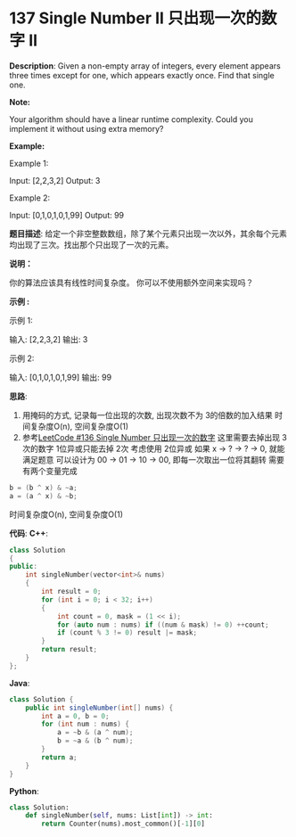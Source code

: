 # 137 Single Number II 只出现一次的数字 II

__Description__:
Given a non-empty array of integers, every element appears three times except for one, which appears exactly once. Find that single one.

__Note:__

Your algorithm should have a linear runtime complexity. Could you implement it without using extra memory?

__Example:__

Example 1:

Input: [2,2,3,2]
Output: 3

Example 2:

Input: [0,1,0,1,0,1,99]
Output: 99

__题目描述__:
给定一个非空整数数组，除了某个元素只出现一次以外，其余每个元素均出现了三次。找出那个只出现了一次的元素。

__说明：__

你的算法应该具有线性时间复杂度。 你可以不使用额外空间来实现吗？

__示例 :__

示例 1:

输入: [2,2,3,2]
输出: 3

示例 2:

输入: [0,1,0,1,0,1,99]
输出: 99

__思路__:

1. 用掩码的方式, 记录每一位出现的次数, 出现次数不为 3的倍数的加入结果
时间复杂度O(n), 空间复杂度O(1)
2. 参考[LeetCode #136 Single Number 只出现一次的数字](https://www.jianshu.com/p/d8050ac9d91d)
这里需要去掉出现 3次的数字
1位异或只能去掉 2次
考虑使用 2位异或
如果 x -> ? -> ? -> 0, 就能满足题意
可以设计为 00 -> 01 -> 10 -> 00, 即每一次取出一位将其翻转
需要有两个变量完成

```C
b = (b ^ x) & ~a;
a = (a ^ x) & ~b;
```

时间复杂度O(n), 空间复杂度O(1)

__代码__:
__C++__:

```C++
class Solution 
{
public:
    int singleNumber(vector<int>& nums) 
    {
        int result = 0;
        for (int i = 0; i < 32; i++)
        {
            int count = 0, mask = (1 << i);
            for (auto num : nums) if ((num & mask) != 0) ++count;
            if (count % 3 != 0) result |= mask;
        }
        return result;
    }
};
```

__Java__:

```Java
class Solution {
    public int singleNumber(int[] nums) {
        int a = 0, b = 0;
        for (int num : nums) {
            a = ~b & (a ^ num);
            b = ~a & (b ^ num);
        }
        return a;
    }
}
```

__Python__:

```Python
class Solution:
    def singleNumber(self, nums: List[int]) -> int:
        return Counter(nums).most_common()[-1][0]
```
